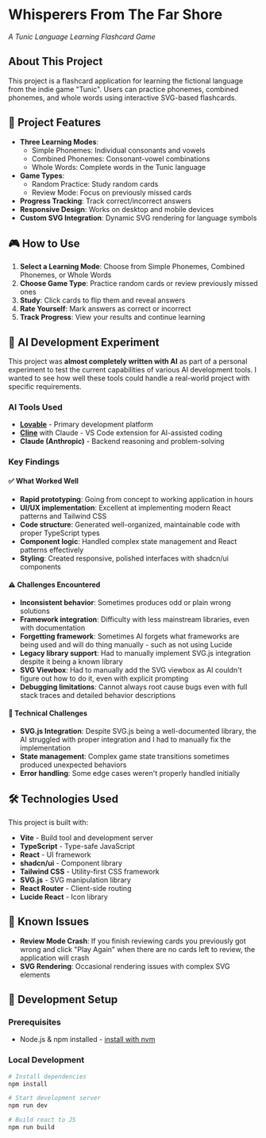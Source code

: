 # Whisperers From The Far Shore

_A Tunic Language Learning Flashcard Game_

## About This Project

This project is a flashcard application for learning the fictional language from the indie game "Tunic". Users can practice phonemes, combined phonemes, and whole words using interactive SVG-based flashcards.

## 🎯 Project Features

- **Three Learning Modes**:
  - Simple Phonemes: Individual consonants and vowels
  - Combined Phonemes: Consonant-vowel combinations
  - Whole Words: Complete words in the Tunic language
- **Game Types**:
  - Random Practice: Study random cards
  - Review Mode: Focus on previously missed cards
- **Progress Tracking**: Track correct/incorrect answers
- **Responsive Design**: Works on desktop and mobile devices
- **Custom SVG Integration**: Dynamic SVG rendering for language symbols

## 🎮 How to Use

1. **Select a Learning Mode**: Choose from Simple Phonemes, Combined Phonemes, or Whole Words
2. **Choose Game Type**: Practice random cards or review previously missed ones
3. **Study**: Click cards to flip them and reveal answers
4. **Rate Yourself**: Mark answers as correct or incorrect
5. **Track Progress**: View your results and continue learning

## 🤖 AI Development Experiment

This project was **almost completely written with AI** as part of a personal experiment to test the current capabilities of various AI development tools. I wanted to see how well these tools could handle a real-world project with specific requirements.

### AI Tools Used

- **[Lovable](https://lovable.dev)** - Primary development platform
- **[Cline](https://github.com/cline/cline)** with Claude - VS Code extension for AI-assisted coding
- **Claude (Anthropic)** - Backend reasoning and problem-solving

### Key Findings

#### ✅ What Worked Well

- **Rapid prototyping**: Going from concept to working application in hours
- **UI/UX implementation**: Excellent at implementing modern React patterns and Tailwind CSS
- **Code structure**: Generated well-organized, maintainable code with proper TypeScript types
- **Component logic**: Handled complex state management and React patterns effectively
- **Styling**: Created responsive, polished interfaces with shadcn/ui components

#### ⚠️ Challenges Encountered

- **Inconsistent behavior**: Sometimes produces odd or plain wrong solutions
- **Framework integration**: Difficulty with less mainstream libraries, even with documentation
- **Forgetting framework**: Sometimes AI forgets what frameworks are being used and will do thing manually - such as not using Lucide
- **Legacy library support**: Had to manually implement SVG.js integration despite it being a known library
- **SVG Viewbox**: Had to manually add the SVG viewbox as AI couldn't figure out how to do it, even with explicit prompting
- **Debugging limitations**: Cannot always root cause bugs even with full stack traces and detailed behavior descriptions

#### 🔧 Technical Challenges

- **SVG.js Integration**: Despite SVG.js being a well-documented library, the AI struggled with proper integration and I had to manually fix the implementation
- **State management**: Complex game state transitions sometimes produced unexpected behaviors
- **Error handling**: Some edge cases weren't properly handled initially

## 🛠️ Technologies Used

This project is built with:

- **Vite** - Build tool and development server
- **TypeScript** - Type-safe JavaScript
- **React** - UI framework
- **shadcn/ui** - Component library
- **Tailwind CSS** - Utility-first CSS framework
- **SVG.js** - SVG manipulation library
- **React Router** - Client-side routing
- **Lucide React** - Icon library

## 🐛 Known Issues

- **Review Mode Crash**: If you finish reviewing cards you previously got wrong and click "Play Again" when there are no cards left to review, the application will crash
- **SVG Rendering**: Occasional rendering issues with complex SVG elements

## 🚀 Development Setup

### Prerequisites

- Node.js & npm installed - [install with nvm](https://github.com/nvm-sh/nvm#installing-and-updating)

### Local Development

```bash
# Install dependencies
npm install

# Start development server
npm run dev

# Build react to JS
npm run build

```
